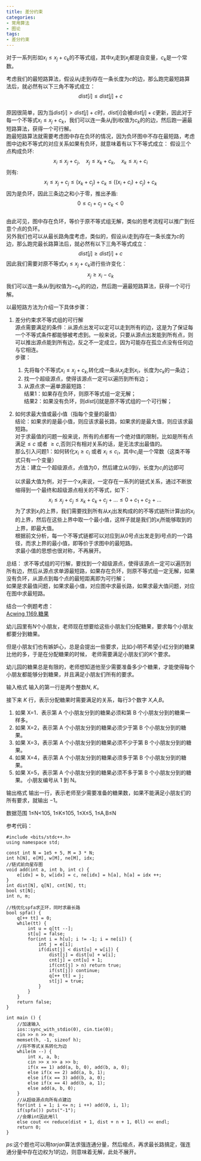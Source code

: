 ```yaml
---
title: 差分约束
categories:
- 常用算法
- 图论
tags:
- 差分约束
---
```

对于一系列形如$x_i \leq x_j + c_k$的不等式组，其中$x_i$走到$x_j$都是自变量，$c_k$是一个常数。  

考虑我们的最短路算法，假设从$j$走到$i$存在一条长度为$c$的边，那么跑完最短路算法后，就必然有以下三角不等式成立：  
$$dist[i] \leq dist[j] + c$$  
原因很简单，因为当$dist[i] > dist[j] + c$时，$dist[i]$会被$dist[j] + c$更新，因此对于每一个不等式$x_i \leq x_j + c_k$，我们可以连一条从$j$到$i$权值为$c_k$的的边，然后跑一遍最短路算法，获得一个可行解。   
跑最短路算法就需要考虑图中存在负环的情况，因为负环图中不存在最短路，考虑图中边和不等式的对应关系如果有负环，就意味着有以下不等式成立：
假设三个点构成负环:  
$$
x_i \leq x_j + c_j ,\quad
x_j \leq x_k + c_k  ,\quad
x_k \leq x_i + c_i
$$
则有:
$$x_i \leq x_j + c_j \leq (x_k + c_j) + c_k \leq ((x_i + c_i) + c_j) + c_k$$
因为是负环，因此三条边之和小于零，推出矛盾:
$$0 \leq c_i + c_j + c_k < 0$$  
由此可见，图中存在负环，等价于原不等式组无解，类似的思考流程可以推广到任意个点的负环。  
另外我们也可以从最长路角度考虑，类似的，假设从$i$走到$j$存在一条长度为$c$的边，那么跑完最长路算法后，就必然有以下三角不等式成立：  
$$dist[j] \geq dist[i] + c$$
因此我们需要对原不等式$x_i \leq x_j + c_k$进行些许变化：$$x_j \geq x_i - c_k$$
我们可以连一条从$i$到$j$权值为$-c_k$的的边，然后跑一遍最短路算法，获得一个可行解。 

以最短路方法为介绍一下具体步骤：  
1. 差分约束求不等式组的可行解  
    源点需要满足的条件：从源点出发可以定可以走到所有的边，这是为了保证每一个不等式条件都能够被考虑到。一般来说，只要从源点出发能到所有点，则可以推出源点能到所有边，反之不一定成立，因为可能存在孤立点没有任何边与它相连。  
    步骤：  
    1. 先将每个不等式$x_i \leq x_j + c_k$,转化成一条从$x_j$走到$x_i$，长度为$c_k$的一条边；
    2. 找一个超级源点，使得该源点一定可以遍历到所有边；
    3. 从源点求一遍单源最短路：  
        结果1：如果存在负环，则原不等式组一定无解；  
        结果2：如果没有负环，则$dist[i]$就是原不等式组的一个可行解；
2. 如何求最大值或最小值（指每个变量的最值）    
    结论：如果求的是最小值，则应该求最长路，如果求的是最大值，则应该求最短路。  
    对于求最值的问题一般来说，所有的点都有一个绝对值的限制，比如是所有点满足$\leq c$ 或者 $\geq c$,否则只有相对关系的话，是无法求出最值的。  
    那么引入问题1：如何转化$x_i \geq c_i$  或者 $x_i \leq c_i$，其中$c_i$是一个常数（这类不等式只有一个变量）  
    方法：建立一个超级源点，点值为0，然后建立从0到$i$，长度为$c_i$的边即可  
    
    以求最大值为例，对于一个$x_i$来说，一定存在一系列的链式关系，通过不断放缩得到一个最终和超级源点相关的不等式，如下：  
    $$x_i \leq x_j + c_j \leq x_k + c_k + c_j + ... \leq 0 + c_1 + c_2 + ...$$
    为了求到$x_i$的上界，我们需要找到所有从$x_i$出发构成的的不等式链所计算出的$x_i$的上界，然后在这些上界中取一个最小值，这样子就是我们的$x_i$所能够取到的上界，即最大值。  
    根据前文分析，每一个不等式链都可以对应到从0号点出发走到i号点的一个路径，而求上界的最小值，即等价于求图中的最短路。  
    求最小值的思想也很对称，不再展开。

总结：
求不等式组的可行解，要找到一个超级源点，使得该源点一定可以遍历到所有边，然后从源点求单源最短路，如果存在负环，则原不等式组一定无解，如果没有负环，从源点到每个点的最短距离即为可行解；  
如果是求最值问题，如果求最小值，对应图中求最长路，如果求最大值问题，对应在图中求最短路。  

结合一个例题考虑：  
[Acwing 1169.糖果](https://www.acwing.com/problem/content/1171/)

幼儿园里有$N$个小朋友，老师现在想要给这些小朋友们分配糖果，要求每个小朋友都要分到糖果。

但是小朋友们也有嫉妒心，总是会提出一些要求，比如小明不希望小红分到的糖果比他的多，于是在分配糖果的时候， 老师需要满足小朋友们的$K$个要求。

幼儿园的糖果总是有限的，老师想知道他至少需要准备多少个糖果，才能使得每个小朋友都能够分到糖果，并且满足小朋友们所有的要求。

输入格式
输入的第一行是两个整数$N$, $K$。

接下来 $K$ 行，表示分配糖果时需要满足的关系，每行3个数字 $X$,$A$,$B$。

1. 如果 X=1．表示第 A 个小朋友分到的糖果必须和第 B 个小朋友分到的糖果一样多。
2. 如果 X=2，表示第 A 个小朋友分到的糖果必须少于第 B 个小朋友分到的糖果。
3. 如果 X=3，表示第 A 个小朋友分到的糖果必须不少于第 B 个小朋友分到的糖果。
4. 如果 X=4，表示第 A 个小朋友分到的糖果必须多于第 B 个小朋友分到的糖果。
5. 如果 X=5，表示第 A 个小朋友分到的糖果必须不多于第 B 个小朋友分到的糖果。
小朋友编号从 1 到 N。

输出格式
输出一行，表示老师至少需要准备的糖果数，如果不能满足小朋友们的所有要求，就输出 −1。

数据范围
1≤N<105,
1≤K≤105,
1≤X≤5,
1≤A,B≤N

参考代码：
```
#include <bits/stdc++.h>
using namespace std;

const int N = 1e5 + 5, M = 3 * N;
int h[N], e[M], w[M], ne[M], idx;
//链式前向星存图
void add(int a, int b, int c) {
    e[idx] = b, w[idx] = c, ne[idx] = h[a], h[a] = idx ++;
}
int dist[N], q[N], cnt[N], tt;
bool st[N];
int n, m;

//栈优化spfa求正环，同时求最长路
bool spfa() {
    q[++ tt] = 0;
    while(tt) {
        int u = q[tt --];
        st[u] = false;
        for(int i = h[u]; i != -1; i = ne[i]) {
            int j = e[i];
            if(dist[j] < dist[u] + w[i]) {
                dist[j] = dist[u] + w[i];
                cnt[j] = cnt[u] + 1;
                if(cnt[j] > n) return true;
                if(st[j]) continue;
                q[++ tt] = j;
                st[j] = true;
            }
        }
    }
    return false;
}

int main () {
    //加速输入
    ios::sync_with_stdio(0), cin.tie(0);
    cin >> n >> m;
    memset(h, -1, sizeof h);
    //将不等式关系转化为边
    while(m --) {
        int x, a, b;
        cin >> x >> a >> b;
        if(x == 1) add(a, b, 0), add(b, a, 0);
        else if(x == 2) add(a, b, 1);
        else if(x == 3) add(b, a, 0);
        else if(x == 4) add(b, a, 1);
        else add(a, b, 0);
    }
    //从超级源点向所有点建边
    for(int i = 1; i <= n; i ++) add(0, i, 1);
    if(spfa()) puts("-1");
    //会爆int因此用ll
    else cout << reduce(dist + 1, dist + n + 1, 0ll) << endl;
    return 0;
}
```
$ps:$这个题也可以用$tarjan$算法求强连通分量，然后缩点，再求最长路搞定，强连通分量中存在边权为1的边，则意味着无解，此处不展开。 